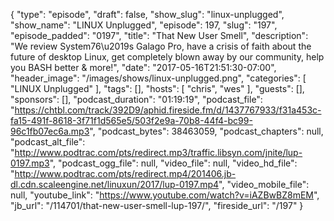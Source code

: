 {
  "type": "episode",
  "draft": false,
  "show_slug": "linux-unplugged",
  "show_name": "LINUX Unplugged",
  "episode": 197,
  "slug": "197",
  "episode_padded": "0197",
  "title": "That New User Smell",
  "description": "We review System76\u2019s Galago Pro, have a crisis of faith about the future of desktop Linux, get completely blown away by our community, help you BASH better & more!",
  "date": "2017-05-16T21:51:30-07:00",
  "header_image": "/images/shows/linux-unplugged.png",
  "categories": [
    "LINUX Unplugged"
  ],
  "tags": [],
  "hosts": [
    "chris",
    "wes"
  ],
  "guests": [],
  "sponsors": [],
  "podcast_duration": "01:19:19",
  "podcast_file": "https://chtbl.com/track/392D9/aphid.fireside.fm/d/1437767933/f31a453c-fa15-491f-8618-3f71f1d565e5/503f2e9a-70b8-44f4-bc99-96c1fb07ec6a.mp3",
  "podcast_bytes": 38463059,
  "podcast_chapters": null,
  "podcast_alt_file": "http://www.podtrac.com/pts/redirect.mp3/traffic.libsyn.com/jnite/lup-0197.mp3",
  "podcast_ogg_file": null,
  "video_file": null,
  "video_hd_file": "http://www.podtrac.com/pts/redirect.mp4/201406.jb-dl.cdn.scaleengine.net/linuxun/2017/lup-0197.mp4",
  "video_mobile_file": null,
  "youtube_link": "https://www.youtube.com/watch?v=iAZBwBZ8mEM",
  "jb_url": "/114701/that-new-user-smell-lup-197/",
  "fireside_url": "/197"
}

